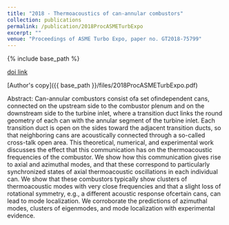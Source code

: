 ```yaml
---
title: "2018 - Thermoacoustics of can-annular combustors"
collection: publications
permalink: /publication/2018ProcASMETurbExpo
excerpt: ""
venue: "Proceedings of ASME Turbo Expo, paper no. GT2018-75799"
---
```

{% include base_path %}

[doi link](https://doi.org/10.1115/GT2018-75799)

[Author's copy]({{ base_path }}/files/2018ProcASMETurbExpo.pdf)

Abstract: Can-annular combustors consist ofa set ofindependent cans, connected on the upstream side to the combustor plenum and on the downstream side to the turbine inlet, where a transition duct links the round geometry of each can with the annular segment of the turbine inlet. Each transition duct is open on the sides toward the adjacent transition ducts, so that neighboring cans are acoustically connected through a so-called cross-talk open area. This theoretical, numerical, and experimental work discusses the effect that this communication has on the thermoacoustic frequencies of the combustor. We show how this communication gives rise to axial and azimuthal modes, and that these correspond to particularly synchronized states of axial thermoacoustic oscillations in each individual can. We show that these combustors typically show clusters of thermoacoustic modes with very close frequencies and that a slight loss of rotational symmetry, e.g., a different acoustic response ofcertain cans, can lead to mode localization. We corroborate the predictions of azimuthal modes, clusters of eigenmodes, and mode localization with experimental evidence.
